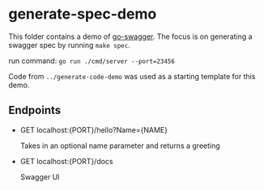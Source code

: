 # generate-spec-demo

This folder contains a demo of [go-swagger](https://goswagger.io/). 
The focus is on generating a swagger spec by running `make spec`.

run command: `go run ./cmd/server --port=23456`

Code from `../generate-code-demo` was used as a starting template for this demo.

## Endpoints

- GET localhost:{PORT}/hello?Name={NAME}

  Takes in an optional name parameter and returns a greeting

- GET localhost:{PORT}/docs

  Swagger UI
